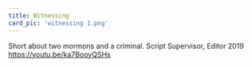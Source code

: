 ```yaml
---
title: Witnessing
card_pic: 'witnessing 1.png'
---
```


Short about two mormons and a criminal.
Script Supervisor, Editor 2019
https://youtu.be/ka7BooyQSHs

